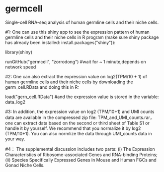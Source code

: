 # germcell
Single-cell RNA-seq analysis of human germline cells and their niche cells.

#1: 
One can use this shiny app to see the expression pattern of human germline cells and their niche cells in R program (make sure shiny package has already been installed: install.packages("shiny")):

library(shiny)

runGitHub("germcell", "zorrodong") #wait for ~ 1 minute,depends on network speed

#2: 
One can also extract the expression value on log2(TPM/10 + 1) of human germline cells and their niche cells by downloading the germ_cell.RData and doing this in R:

load("gern_cell.RData") #and the expression value is stored in the variable: data_log2

#3:
In addition, the expression value on log2 (TPM/10+1) and UMI counts data are available in the compressed zip file: TPM_and_UMI_counts.rar，one can extract data based on the second or third sheet of Table S1 or handle it by yourself. We recommend that you normalize it by log2 (TPM/10+1). You can also normlize the data through UMI_counts data in your way. 

#4：
The supplemental discussion includes two parts: (i) The Expression Characteristics of Ribosome-associated Genes and RNA-binding Proteins; (ii) Species Specifically Expressed Genes in Mouse and Human FGCs and Gonad Niche Cells.